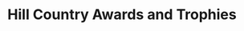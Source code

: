 ---
title: "Hill Country Awards and Trophies"
url: /burnet/hill-country-awards-and-trophies/
shop: trophy
---